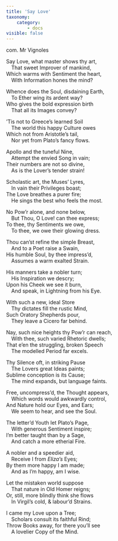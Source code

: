 ```yaml
---
title: 'Say Love'
taxonomy:
    category:
        - docs
visible: false
---
```


<div class="author">com. Mr Vignoles</div>

Say Love, what master shows thy art,  
&emsp;That sweet Improver of mankind,  
Which warms with Sentiment the heart,  
&emsp;With Information hones the mind?  

Whence does the Soul, disdaining Earth,  
&emsp;To Ether wing its ardent way?  
Who gives the bold expression birth  
&emsp;That all its Images convey?  

’Tis not to Greece’s learned Soil  
&emsp;The world this happy Culture owes  
Which not from Aristotle’s tail,  
&emsp;Nor yet from Plato’s fancy flows.  

Apollo and the tuneful Nine,  
&emsp;Attempt the envied Song in vain;  
Their numbers are not so divine,  
&emsp;As is the Lover’s tender strain!  

Scholastic art, the Muses’ Lyres,  
&emsp;In vain their Privileges boast;  
The Love breathes a purer fire;  
&emsp;He sings the best who feels the most.  

No Pow’r alone, and none below,  
&emsp;But Thou, O Love! can thee express;  
To thee, thy Sentiments we owe,  
&emsp;To thee, we owe their glowing dress.  

Thou can’st refine the simple Breast,  
&emsp;And to a Poet raise a Swain,  
His humble Soul, by thee impress’d,  
&emsp;Assumes a warm exalted Strain.  

His manners take a nobler turn;  
&emsp;His Inspiration we descry;  
Upon his Cheek we see it burn,  
&emsp;And speak, in Lightning from his Eye.  

With such a new, ideal Store  
&emsp;Thy dictates fill the rustic Mind,  
Such Oratory Shepherds pour,  
&emsp;They leave a Cicero far behind.  

Nay, such nice heights thy Pow’r can reach,  
&emsp;With thee, such varied Rhetoric dwells;  
That e’en the struggling, broken Speech  
&emsp;The modelled Period far excels.  

Thy Silence oft, in striking Pause  
&emsp;The Lovers great Ideas paints;  
Sublime conception is its Cause;  
&emsp;The mind expands, but language faints.  

Free, uncompress’d, the Thought appears,  
&emsp;Which words would awkwardly control,  
And Nature hold our Eyes, and Ears;  
&emsp;We seem to hear, and see the Soul.  

The letter’d Youth let Plato’s Page,  
&emsp;With generous Sentiment inspire;  
I’m better taught than by a Sage,  
&emsp;And catch a more etherial Fire.  
 
A nobler and a speedier aid,  
&emsp;Receive I from *Eliza’s* Eyes;  
By them more happy I am made;  
&emsp;And as I’m happy, am I wise.  

Let the mistaken world suppose  
&emsp;That nature in Old Homer reigns;  
Or, still, more blindly think she flows  
&emsp;In Virgil’s cold, & labour’d Strains.  

I came my Love upon a Tree;  
&emsp;Scholars consult its faithful Rind;  
Throw Books away, for there you’ll see  
&emsp;A lovelier Copy of the Mind.